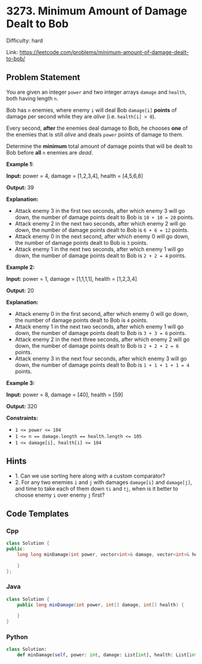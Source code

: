 # 3273. Minimum Amount of Damage Dealt to Bob

Difficulty: hard

Link: https://leetcode.com/problems/minimum-amount-of-damage-dealt-to-bob/

## Problem Statement

You are given an integer `power` and two integer arrays `damage` and `health`, both having length `n`.

Bob has `n` enemies, where enemy `i` will deal Bob `damage[i]` **points** of damage per second while they are *alive* (i.e. `health[i] > 0`).

Every second, **after** the enemies deal damage to Bob, he chooses **one** of the enemies that is still *alive* and deals `power` points of damage to them.

Determine the **minimum** total amount of damage points that will be dealt to Bob before **all** `n` enemies are *dead*.

**Example 1:**

**Input:** power \= 4, damage \= \[1,2,3,4], health \= \[4,5,6,8]

**Output:** 39

**Explanation:**

* Attack enemy 3 in the first two seconds, after which enemy 3 will go down, the number of damage points dealt to Bob is `10 + 10 = 20` points.
* Attack enemy 2 in the next two seconds, after which enemy 2 will go down, the number of damage points dealt to Bob is `6 + 6 = 12` points.
* Attack enemy 0 in the next second, after which enemy 0 will go down, the number of damage points dealt to Bob is `3` points.
* Attack enemy 1 in the next two seconds, after which enemy 1 will go down, the number of damage points dealt to Bob is `2 + 2 = 4` points.

**Example 2:**

**Input:** power \= 1, damage \= \[1,1,1,1], health \= \[1,2,3,4]

**Output:** 20

**Explanation:**

* Attack enemy 0 in the first second, after which enemy 0 will go down, the number of damage points dealt to Bob is `4` points.
* Attack enemy 1 in the next two seconds, after which enemy 1 will go down, the number of damage points dealt to Bob is `3 + 3 = 6` points.
* Attack enemy 2 in the next three seconds, after which enemy 2 will go down, the number of damage points dealt to Bob is `2 + 2 + 2 = 6` points.
* Attack enemy 3 in the next four seconds, after which enemy 3 will go down, the number of damage points dealt to Bob is `1 + 1 + 1 + 1 = 4` points.

**Example 3:**

**Input:** power \= 8, damage \= \[40], health \= \[59]

**Output:** 320

**Constraints:**

* `1 <= power <= 104`
* `1 <= n == damage.length == health.length <= 105`
* `1 <= damage[i], health[i] <= 104`

## Hints

- 1\. Can we use sorting here along with a custom comparator?
- 2\. For any two enemies `i` and `j` with damages `damage[i]` and `damage[j]`, and time to take each of them down `ti` and `tj`, when is it better to choose enemy `i` over enemy `j` first?

## Code Templates

### Cpp
```cpp
class Solution {
public:
    long long minDamage(int power, vector<int>& damage, vector<int>& health) {
        
    }
};
```

### Java
```java
class Solution {
    public long minDamage(int power, int[] damage, int[] health) {
        
    }
}
```

### Python
```python
class Solution:
    def minDamage(self, power: int, damage: List[int], health: List[int]) -> int:
        
```

